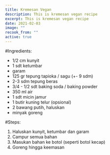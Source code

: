 ```yaml
---
title: Kremesan Vegan
description: This is kremesan vegan recipe
excerpt: This is kremesan vegan recipe
date: 2021-02-03
image: ""
recook_from: ""
active: true
---
```


\#Ingredients:

* 1/2 cm kunyit
* 1 sdt ketumbar
* garam
* 125 gr tepung tapioka / sagu (+- 9 sdm)
* 2-3 sdm tepung beras
* 3/4 - 1/2 sdt baking soda / baking powder
* 350 ml air
* 1 sdt micin jamur
* 1 butir kuning telur (opsional)
* 2 bawang putih, haluskan
* minyak goreng


\#Steps:

1. Haluskan kunyit, ketumbar dan garam
1. Campur semua bahan
1. Masukan bahan ke botol (seperti botol kecap)
1. Goreng hingga keemasan
